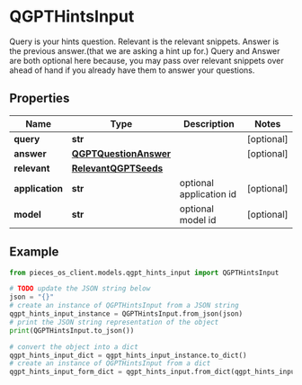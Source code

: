 # QGPTHintsInput

Query is your hints question. Relevant is the relevant snippets. Answer is the previous answer.(that we are asking a hint up for.)  Query and Answer are both optional here because, you may pass over relevant snippets over ahead of hand if you already have them to answer your questions.

## Properties

Name | Type | Description | Notes
------------ | ------------- | ------------- | -------------
**query** | **str** |  | [optional] 
**answer** | [**QGPTQuestionAnswer**](QGPTQuestionAnswer) |  | [optional] 
**relevant** | [**RelevantQGPTSeeds**](RelevantQGPTSeeds) |  | 
**application** | **str** | optional application id | [optional] 
**model** | **str** | optional model id | [optional] 

## Example

```python
from pieces_os_client.models.qgpt_hints_input import QGPTHintsInput

# TODO update the JSON string below
json = "{}"
# create an instance of QGPTHintsInput from a JSON string
qgpt_hints_input_instance = QGPTHintsInput.from_json(json)
# print the JSON string representation of the object
print(QGPTHintsInput.to_json())

# convert the object into a dict
qgpt_hints_input_dict = qgpt_hints_input_instance.to_dict()
# create an instance of QGPTHintsInput from a dict
qgpt_hints_input_form_dict = qgpt_hints_input.from_dict(qgpt_hints_input_dict)
```


